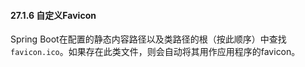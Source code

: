 #### 27.1.6 自定义Favicon

Spring Boot在配置的静态内容路径以及类路径的根（按此顺序）中查找`favicon.ico`。如果存在此类文件，则会自动将其用作应用程序的favicon。
